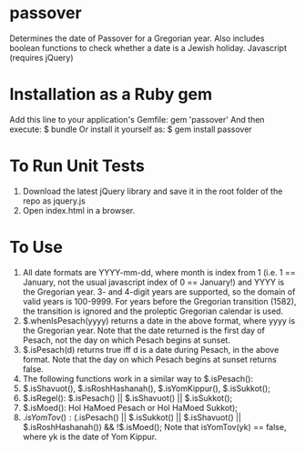passover
========

Determines the date of Passover for a Gregorian year. Also includes boolean functions to check whether a date is a Jewish holiday. Javascript (requires jQuery)

Installation as a Ruby gem
==========================

Add this line to your application's Gemfile:
    gem 'passover'
And then execute:
    $ bundle
Or install it yourself as:
    $ gem install passover

To Run Unit Tests
=================
1. Download the latest jQuery library and save it in the root folder of the repo as jquery.js
2. Open index.html in a browser.

To Use
======
1. All date formats are YYYY-mm-dd, where month is index from 1 (i.e. 1 == January, not the usual javascript index of 0 == January!) and YYYY is the Gregorian year.
 3- and 4-digit years are supported, so the domain of valid years is 100-9999.  For years before the Gregorian transition (1582), the transition is ignored and the proleptic Gregorian calendar is used.
2. $.whenIsPesach(yyyy) returns a date in the above format, where yyyy is the Gregorian year.  Note that the date returned is the first day of Pesach, not the day on which Pesach begins at sunset.
3. $.isPesach(d) returns true iff d is a date during Pesach, in the above format.  Note that the day on which Pesach begins at sunset returns false.
4. The following functions work in a similar way to $.isPesach():
 1. $.isShavuot(), $.isRoshHashanah(), $.isYomKippur(), $.isSukkot();
 2. $.isRegel(): $.isPesach() || $.isShavuot() || $.isSukkot();
 3. $.isMoed(): Hol HaMoed Pesach or Hol HaMoed Sukkot);
 4. $.isYomTov(): ($.isPesach() || $.isSukkot() || $.isShavuot() || $.isRoshHashanah()) && !$.isMoed();
  Note that isYomTov(yk) == false, where yk is the date of Yom Kippur.
